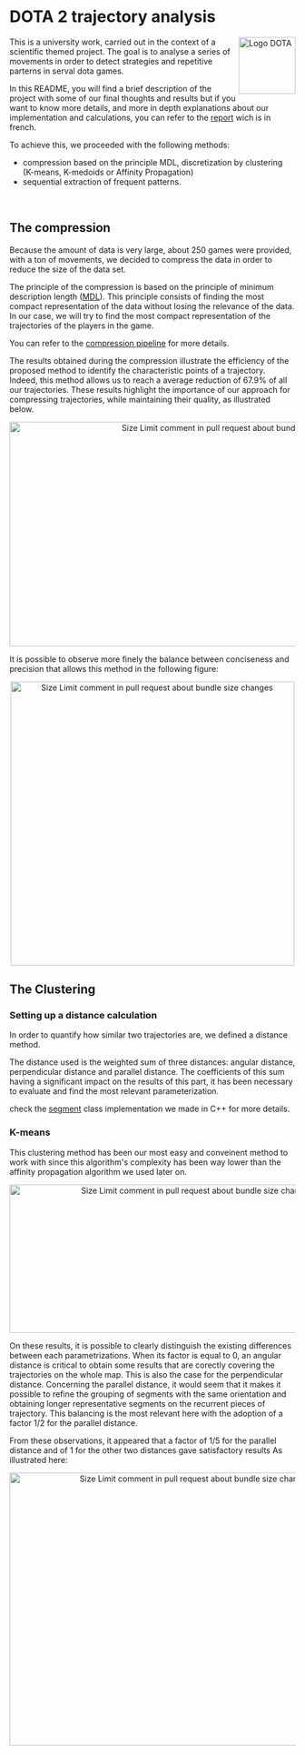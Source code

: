 # DOTA 2 trajectory analysis

<img src="https://cdn-icons-png.flaticon.com/512/871/871499.png" align="right"
     alt="Logo DOTA" width="100" height="100">

This is a university work, carried out in the context of a scientific themed project.
The goal is to analyse a series of movements in order to detect strategies and repetitive parterns in serval dota games. 

In this README, you will find a brief description of the project with some of our final thoughts and results but if you want to know more details, and more in depth explanations about our implementation and calculations, you can refer to the [report](https://github.com/b3rt1ng/DOTA-Trajectory-analysis/blob/main/Rapport_projet_dota-1.pdf) wich is in french.

To achieve this, we proceeded with the following methods: 
* compression based on the principle MDL, discretization by clustering (K-means, K-medoids or Affinity Propagation)
* sequential extraction of frequent patterns.



<!-- With **[GitHub action]** Size Limit will post bundle size changes as a comment
in pull request discussion. -->

<!-- <p align="center">
<img src="https://raw.githubusercontent.com/andresz1/size-limit-action/master/assets/pr.png"
  alt="Size Limit comment in pull request about bundle size changes"
  width="686" height="289">
</p> -->

<br>

[GitHub action]: https://github.com/andresz1/size-limit-action
[Statoscope]:    https://github.com/statoscope/statoscope
[cult-img]:      http://cultofmartians.com/assets/badges/badge.svg
[cult]:          http://cultofmartians.com/tasks/size-limit-config.html

## The compression

Because the amount of data is very large, about 250 games were provided, with a ton of movements, we decided to compress the data in order to reduce the size of the data set.

The principle of the compression is based on the principle of minimum description length ([MDL](https://en.wikipedia.org/wiki/Minimum_description_length)). This principle consists of finding the most compact representation of the data without losing the relevance of the data. In our case, we will try to find the most compact representation of the trajectories of the players in the game.

You can refer to the [compression pipeline](https://github.com/b3rt1ng/DOTA-Trajectory-analysis/blob/main/compression_clustering/src/compressionPipe.cpp) for more details.

The results obtained during the compression illustrate the efficiency of the proposed method to identify the characteristic points of a trajectory. Indeed, this method allows us to reach a
average reduction of 67.9% of all our trajectories. These results highlight the importance of our approach for compressing trajectories, while maintaining their quality, as illustrated below.

<p align="center">
<img src="https://i.imgur.com/xbPMj9A.png"
  alt="Size Limit comment in pull request about bundle size changes"
  width="788" height="395">
</p>

It is possible to observe more finely the balance between conciseness and precision that allows this method in the following figure:

<p align="center">
<img src="https://i.imgur.com/jmLMM7E.png"
  alt="Size Limit comment in pull request about bundle size changes"
  width="500" height="500">
</p>

## The Clustering

### Setting up a distance calculation

In order to quantify how similar two trajectories are, we defined a distance method.

The distance used is the weighted sum of three distances: angular distance, perpendicular distance and parallel distance. The coefficients of this sum having a significant impact on the results of this part, it has been necessary to evaluate and find the most relevant parameterization.

check the [segment](https://github.com/b3rt1ng/DOTA-Trajectory-analysis/blob/main/compression_clustering/src/Segment.cpp) class implementation we made in C++ for more details.

### K-means

This clustering method has been our most easy and conveinent method to work with since this algorithm's complexity has been way lower than the affinity propagation algorithm we used later on.

<p align="center">
<img src="https://i.imgur.com/WicyjSG.png"
  alt="Size Limit comment in pull request about bundle size changes"
  width="645" height="261">
</p>

On these results, it is possible to clearly distinguish the existing differences between each parametrizations. When its factor is equal to 0, an angular distance is critical to obtain  some results that are corectly covering the trajectories on the whole map. This is also the case for the perpendicular distance. Concerning the parallel distance, it would seem that it makes it possible to refine the grouping of segments with the same orientation and obtaining longer representative segments on the recurrent pieces of trajectory. This balancing is the most relevant here with the adoption of a factor
1/2 for the parallel distance.

From these observations, it appeared that a factor of 1/5 for the parallel distance and of
1 for the other two distances gave satisfactory results As illustrated here:

<p align="center">
<img src="https://i.imgur.com/RSZB1Xv.png"
  alt="Size Limit comment in pull request about bundle size changes"
  width="640" height="480">
</p>
